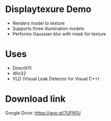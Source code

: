 # Displaytexure Demo

- Renders model to texture
- Supports three illumination models
- Performs Gaussian blur with mask for texture

# Uses
- DirectX11
- Win32
- VLD (Visual Leak Detector for Visual C++)

# Download link
Google Drive: https://goo.gl/7UFN1U
